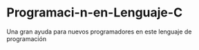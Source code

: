 # Programaci-n-en-Lenguaje-C
Una gran ayuda para nuevos programadores en este lenguaje de programación 
